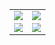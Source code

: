 <table>
  <tbody>
    <tr>
      <td><img src="https://www.freeimg.cn/i/2024/01/23/65af75d8dfb69.jpg"></td>
      <td><img src="https://www.freeimg.cn/i/2024/01/23/65af75d8ddd3e.jpg"></td>
    </tr>
    <tr>
      <td><img src="https://www.freeimg.cn/i/2024/01/23/65af75d8ea12c.jpg"></td>
      <td><img src="https://www.freeimg.cn/i/2024/01/23/65af75d8edad5.jpg"></td>
    </tr>
  </tbody>
</table>